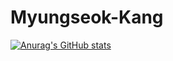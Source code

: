# Myungseok-Kang 
[![Anurag's GitHub stats](https://github-readme-stats.vercel.app/api?username=dooly6276)](https://github.com/anuraghazra/github-readme-stats)
